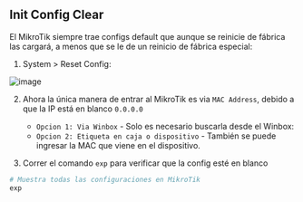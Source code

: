 
## Init Config Clear

El MikroTik siempre trae configs default que aunque se reinicie de fábrica las cargará, a menos que se le de un reinicio de fábrica especial:

1. System > Reset Config:

![image](https://github.com/Fz3r0/Fz3r0_-_MikroTik/assets/94720207/de04c3d9-83ea-4967-8d6c-fabf14c638b4)

2. Ahora la única manera de entrar al MikroTik es via `MAC Address`, debido a que la IP está en blanco `0.0.0.0`

    - `Opcion 1: Via Winbox` - Solo es necesario buscarla desde el Winbox:
    - `Opcion 2: Etiqueta en caja o dispositivo` - También se puede ingresar la MAC que viene en el dispositivo. 

3. Correr el comando `exp` para verificar que la config esté en blanco 

````py
# Muestra todas las configuraciones en MikroTik
exp
````
